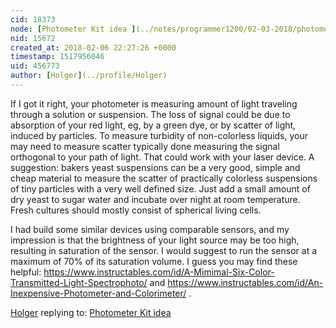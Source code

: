 ```yaml
---
cid: 18373
node: [Photometer Kit idea ](../notes/programmer1200/02-03-2018/photometer-kit-idea)
nid: 15672
created_at: 2018-02-06 22:27:26 +0000
timestamp: 1517956046
uid: 456773
author: [Holger](../profile/Holger)
---
```


If I got it right, your photometer is measuring amount of light traveling through a solution or suspension. The loss of signal could be due to absorption of your red light, eg, by a green dye, or by scatter of light, induced by particles. To measure turbidity of non-colorless liquids, your may need to measure scatter typically done measuring the signal orthogonal to your path of light. That could work with your laser device. 
A suggestion: bakers yeast suspensions can be a very good, simple and cheap material to measure the scatter of practically colorless suspensions of tiny particles with a very well defined size. Just add a small amount of dry yeast to sugar water and incubate over night at room temperature. Fresh cultures should mostly consist of spherical living cells.

I had build some similar devices using comparable sensors, and my impression is that the brightness of your light source may be too high, resulting in saturation of the sensor. I would suggest to run the sensor at a maximum of 70% of its saturation volume. 
I guess you may find these helpful: https://www.instructables.com/id/A-Mimimal-Six-Color-Transmitted-Light-Spectrophoto/ and https://www.instructables.com/id/An-Inexpensive-Photometer-and-Colorimeter/ .


[Holger](../profile/Holger) replying to: [Photometer Kit idea ](../notes/programmer1200/02-03-2018/photometer-kit-idea)

